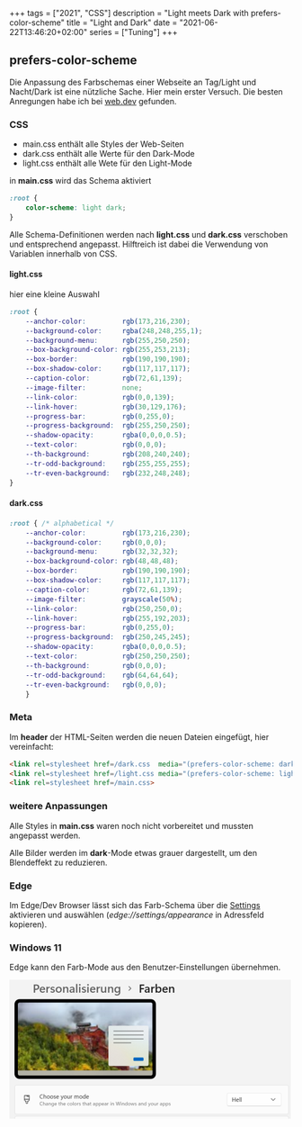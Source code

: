 +++
tags        = ["2021", "CSS"]
description = "Light meets Dark with prefers-color-scheme"
title       = "Light and Dark"
date        = "2021-06-22T13:46:20+02:00"
series      = ["Tuning"]
+++
## prefers-color-scheme

Die Anpassung des Farbschemas einer Webseite  an Tag/Light und Nacht/Dark ist eine nützliche Sache. Hier mein erster Versuch.
Die besten Anregungen habe ich bei [web.dev][hd] gefunden.

### CSS

- main.css enthält alle Styles der Web-Seiten
- dark.css enthält alle Werte für den Dark-Mode
- light.css enthält alle Wete für den Light-Mode

in **main.css** wird das Schema aktiviert

```css {class="mw8"}
:root {
	color-scheme: light dark;
}
```

Alle Schema-Definitionen werden nach **light.css** und **dark.css** verschoben und entsprechend angepasst. Hilftreich ist dabei die Verwendung von Variablen innerhalb von CSS.
 
#### light.css
hier eine kleine Auswahl

```css
:root { 
	--anchor-color:         rgb(173,216,230);
	--background-color:     rgba(248,248,255,1);
	--background-menu:      rgb(255,250,250);
	--box-background-color: rgb(255,253,213);
	--box-border:           rgb(190,190,190);
	--box-shadow-color:     rgb(117,117,117);
	--caption-color:        rgb(72,61,139);
	--image-filter:         none;
	--link-color:           rgb(0,0,139);
	--link-hover:           rgb(30,129,176);
	--progress-bar:         rgb(0,255,0);
	--progress-background:  rgb(255,250,250);
	--shadow-opacity:       rgba(0,0,0,0.5);
	--text-color:           rgb(0,0,0);
	--th-background:        rgb(208,240,240);
	--tr-odd-background:    rgb(255,255,255);
	--tr-even-background:   rgb(232,248,248);
}
```


#### dark.css

```css
:root { /* alphabetical */
	--anchor-color:         rgb(173,216,230);
	--background-color:     rgb(0,0,0);
	--background-menu:      rgb(32,32,32);
	--box-background-color: rgb(48,48,48);
	--box-border:           rgb(190,190,190);
	--box-shadow-color:     rgb(117,117,117);
	--caption-color:        rgb(72,61,139);
	--image-filter:         grayscale(50%);
	--link-color:           rgb(250,250,0);
	--link-hover:           rgb(255,192,203);
	--progress-bar:         rgb(0,255,0);
	--progress-background:  rgb(250,245,245);
	--shadow-opacity:       rgba(0,0,0,0.5);
	--text-color:           rgb(250,250,250);
	--th-background:        rgb(0,0,0);
	--tr-odd-background: 	rgb(64,64,64);
	--tr-even-background:   rgb(0,0,0);
	}
```
### Meta
Im **header** der HTML-Seiten werden die neuen Dateien eingefügt, hier vereinfacht:

```HTML
<link rel=stylesheet href=/dark.css  media="(prefers-color-scheme: dark)">
<link rel=stylesheet href=/light.css media="(prefers-color-scheme: light)">
<link rel=stylesheet href=/main.css>
```
### weitere Anpassungen

Alle Styles in **main.css** waren noch nicht vorbereitet und mussten angepasst werden.


Alle Bilder werden im **dark**-Mode etwas grauer dargestellt, um den Blendeffekt zu reduzieren.

### Edge

Im Edge/Dev Browser lässt sich das Farb-Schema über die [Settings][ed] aktivieren und auswählen (*edge://settings/appearance* in Adressfeld kopieren). 

### Windows 11

Edge kann den Farb-Mode aus den Benutzer-Einstellungen übernehmen.  

![](images/settings.png "Einstellungen / Personalisierung / Farben")

[hd]: https://web.dev/prefers-color-scheme/ "Hello darkness, my old friend"
[ed]: https://beebom.com/customize-microsoft-edge-color-theme-picker/ ""
